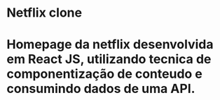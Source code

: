 # Netflix clone
# Homepage da netflix desenvolvida em React JS, utilizando tecnica de componentização de conteudo e consumindo dados de uma API.
